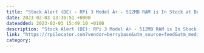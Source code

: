 ```yaml
---
title: "Stock Alert (DE) - RPi 3 Model A+ - 512MB RAM is In Stock at BerryBase"
date: 2023-02-03 13:30:51 +0000
dateadded: 2023-02-03 15:49:10 +0100
description: "Stock Alert (DE): RPi 3 Model A+ - 512MB RAM is In Stock at BerryBase"
link: "https://rpilocator.com?vendor=berrybase&utm_source=feed&utm_medium=rss"
category:
---
```

